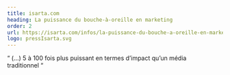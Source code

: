 ```yaml
---
title: isarta.com
heading: La puissance du bouche-à-oreille en marketing
order: 2
url: https://isarta.com/infos/la-puissance-du-bouche-a-oreille-en-marketing/#:~:text=un%20contact%20li%C3%A9%20au%20bouche-%C3%A0-oreille%20est%20de%205%20%C3%A0%20100%20fois%20plus%20puissant%20en%20termes%20d%E2%80%99impact%20qu%E2%80%99un%20m%C3%A9dia%20traditionnel
logo: pressIsarta.svg
---
```

“&nbsp;(...) 5 à 100 fois plus puissant en termes d’impact qu’un média traditionnel&nbsp;“
